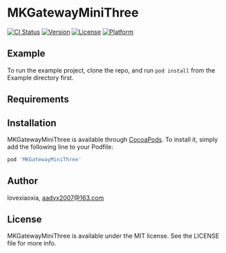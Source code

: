 # MKGatewayMiniThree

[![CI Status](https://img.shields.io/travis/lovexiaoxia/MKGatewayMiniThree.svg?style=flat)](https://travis-ci.org/lovexiaoxia/MKGatewayMiniThree)
[![Version](https://img.shields.io/cocoapods/v/MKGatewayMiniThree.svg?style=flat)](https://cocoapods.org/pods/MKGatewayMiniThree)
[![License](https://img.shields.io/cocoapods/l/MKGatewayMiniThree.svg?style=flat)](https://cocoapods.org/pods/MKGatewayMiniThree)
[![Platform](https://img.shields.io/cocoapods/p/MKGatewayMiniThree.svg?style=flat)](https://cocoapods.org/pods/MKGatewayMiniThree)

## Example

To run the example project, clone the repo, and run `pod install` from the Example directory first.

## Requirements

## Installation

MKGatewayMiniThree is available through [CocoaPods](https://cocoapods.org). To install
it, simply add the following line to your Podfile:

```ruby
pod 'MKGatewayMiniThree'
```

## Author

lovexiaoxia, aadyx2007@163.com

## License

MKGatewayMiniThree is available under the MIT license. See the LICENSE file for more info.
